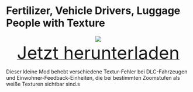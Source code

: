 # Fertilizer, Vehicle Drivers, Luggage People with Texture

<div align=center><img src="_media/Anno1800/mod_banners/smallmodscollection/banner17.png"/></div>

<div align=center><a href="https://g-4169.modapi.io/v1/games/4169/mods/3227771/files/4129742/download"> <font size="40">Jetzt herunterladen</font></a></div>

Dieser kleine Mod behebt verschiedene Textur-Fehler bei DLC-Fahrzeugen und Einwohner-Feedback-Einheiten, die bei bestimmten Zoomstufen als weiße Texturen sichtbar sind.s